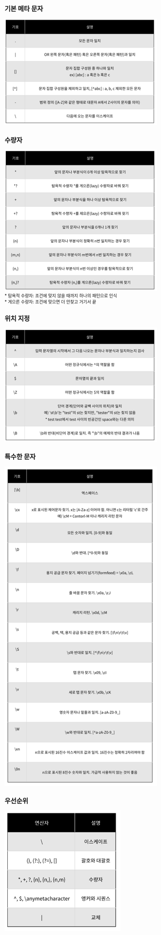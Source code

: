 ## 기본 메타 문자

<img src = "../Images/기본메타문자.png" width = "500" heigth = "349">


## 수량자

<img src = "../Images/수량자.png" width = "500" heigth = "463">
* 탐욕적 수량자: 조건에 맞지 않을 때까지 하나의 패턴으로 인식
<br>
* 게으른 수량자: 조건에 맞으면 더 안찾고 거기서 끝


## 위치 지정

<img src = "../Images/위치지정.png" width = "500" heigth = "372">


## 특수한 문자

<img src = "../Images/특수한문자.png" width = "500" heigth = "1042">


## 우선순위

<img src = "../Images/우선순위.png" width = "380" heigth = "394">
